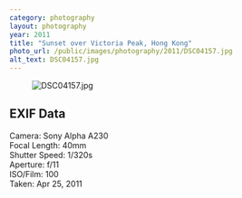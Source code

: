 ```yaml
---
category: photography
layout: photography
year: 2011
title: "Sunset over Victoria Peak, Hong Kong"
photo_url: /public/images/photography/2011/DSC04157.jpg
alt_text: DSC04157.jpg
---
```


<figure>
  <img src="{{ site.baseurl }}/public/images/photography/2011/DSC04157.jpg" alt="DSC04157.jpg">
</figure>

## EXIF Data

Camera: Sony Alpha A230<br>
Focal Length: 40mm<br>
Shutter Speed: 1/320s<br>
Aperture: f/11<br>
ISO/Film: 100<br>
Taken: Apr 25, 2011
